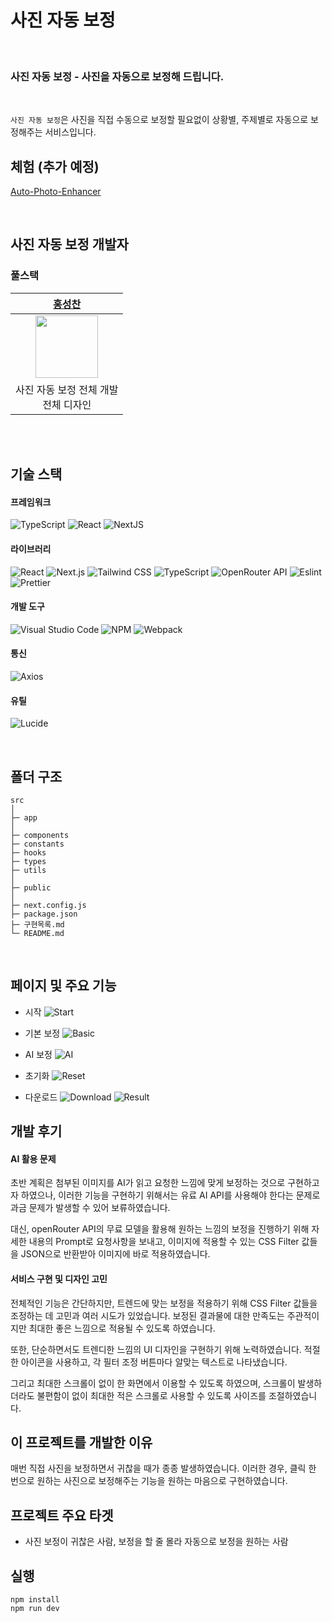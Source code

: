 # 사진 자동 보정

<br/>

### **사진 자동 보정** - 사진을 자동으로 보정해 드립니다.

<br/>

`사진 자동 보정`은 사진을 직접 수동으로 보정할 필요없이 상황별, 주제별로 자동으로 보정해주는 서비스입니다.

## 체험 (추가 예정)

[Auto-Photo-Enhancer]()

<br/>

## 사진 자동 보정 개발자

### 풀스택

|                           [홍성찬](https://github.com/Hschan2)                            |
| :---------------------------------------------------------------------------------------: |
| <img src="https://avatars.githubusercontent.com/u/39434913?v=4" width="100" height="100"> |
|                            사진 자동 보정 전체 개발 <br/> 전체 디자인                             |

<br/>
<br/>

## 기술 스택

#### 프레임워크

![TypeScript](https://img.shields.io/badge/typescript-%23007ACC.svg?style=for-the-badge&logo=typescript&logoColor=white)
![React](https://img.shields.io/badge/react-61DAFB?style=for-the-badge&logo=react&logoColor=black)
![NextJS](https://img.shields.io/badge/Next.js-000000?style=flat-square&logo=Next.js&logoColor=white)

#### 라이브러리

![React](https://img.shields.io/badge/React-61DAFB?style=for-the-badge&logo=react&logoColor=black)
![Next.js](https://img.shields.io/badge/Next.js-000000?style=for-the-badge&logo=next.js&logoColor=white)
![Tailwind CSS](https://img.shields.io/badge/Tailwind_CSS-06B6D4?style=for-the-badge&logo=tailwindcss&logoColor=white)
![TypeScript](https://img.shields.io/badge/TypeScript-3178C6?style=for-the-badge&logo=typescript&logoColor=white)
![OpenRouter API](https://img.shields.io/badge/OpenRouter_API-00A67E?style=for-the-badge&logo=openai&logoColor=white)
![Eslint](https://img.shields.io/badge/Eslint-4B0082?style=flat-square&logo=Eslint&logoColor=white)
![Prettier](https://img.shields.io/badge/prettier-FF69B4?style=flat-square&logo=prettier&logoColor=white)

#### 개발 도구

![Visual Studio Code](https://img.shields.io/badge/Visual%20Studio%20Code-0078d7.svg?style=for-the-badge&logo=visual-studio-code&logoColor=white)
![NPM](https://img.shields.io/badge/NPM-CB3837?style=for-the-badge)
![Webpack](https://img.shields.io/badge/Webpack-8DD6F9?style=for-the-badge)

#### 통신
![Axios](https://img.shields.io/badge/Axios-5A29E4?style=for-the-badge&logo=axios&logoColor=white)

#### 유틸
![Lucide](https://img.shields.io/badge/Lucide-000000?style=for-the-badge&logo=lucide&logoColor=white)

<br/>

## 폴더 구조

```
src
│
├─ app
│
├─ components
├─ constants
├─ hooks
├─ types
├─ utils
│
├─ public
│
├─ next.config.js
├─ package.json
├─ 구현목록.md
└─ README.md
```

<br/>

## 페이지 및 주요 기능
- 시작
![Start](https://blog.kakaocdn.net/dn/cg43LM/btsNTSrTSkC/IaafxfojfHoKLRkz9OmoUk/img.gif)

- 기본 보정
![Basic](https://blog.kakaocdn.net/dn/bpkoHr/btsNSyVG9Id/GvW1qU7xvaoGkUdYIqmYKk/img.gif)

- AI 보정
![AI](https://blog.kakaocdn.net/dn/boFIJp/btsNSdqAsJq/ncY8lm68nKIIejsZ0OIHK1/img.gif)

- 초기화
![Reset](https://blog.kakaocdn.net/dn/brNkj1/btsNR3oeAOI/kA2jEpkiOlru3CJAJHe6Q0/img.gif)

- 다운로드
![Download](https://blog.kakaocdn.net/dn/cwhBSS/btsNScE8Qzs/LDFeHaDuiW5UpkCwhir1Yk/img.gif)
![Result](https://img1.daumcdn.net/thumb/R1280x0/?scode=mtistory2&fname=https%3A%2F%2Fblog.kakaocdn.net%2Fdn%2FK9CG2%2FbtsNSMTyxze%2FMJmEG7LYn6kvZHtenkuh70%2Fimg.png)

## 개발 후기
#### AI 활용 문제
초반 계획은 첨부된 이미지를 AI가 읽고 요청한 느낌에 맞게 보정하는 것으로 구현하고자 하였으나, 이러한 기능을 구현하기 위해서는 유료 AI API를 사용해야 한다는 문제로 과금 문제가 발생할 수 있어 보류하였습니다.   

대신, openRouter API의 무료 모델을 활용해 원하는 느낌의 보정을 진행하기 위해 자세한 내용의 Prompt로 요청사항을 보내고, 이미지에 적용할 수 있는 CSS Filter 값들을 JSON으로 반환받아 이미지에 바로 적용하였습니다.   

#### 서비스 구현 및 디자인 고민
전체적인 기능은 간단하지만, 트렌드에 맞는 보정을 적용하기 위해 CSS Filter 값들을 조정하는 데 고민과 여러 시도가 있었습니다. 보정된 결과물에 대한 만족도는 주관적이지만 최대한 좋은 느낌으로 적용될 수 있도록 하였습니다.   

또한, 단순하면서도 트렌디한 느낌의 UI 디자인을 구현하기 위해 노력하였습니다. 적절한 아이콘을 사용하고, 각 필터 조정 버튼마다 알맞는 텍스트로 나타냈습니다.   

그리고 최대한 스크롤이 없이 한 화면에서 이용할 수 있도록 하였으며, 스크롤이 발생하더라도 불편함이 없이 최대한 적은 스크롤로 사용할 수 있도록 사이즈를 조절하였습니다.   

## 이 프로젝트를 개발한 이유
매번 직접 사진을 보정하면서 귀찮을 때가 종종 발생하였습니다. 이러한 경우, 클릭 한 번으로 원하는 사진으로 보정해주는 기능을 원하는 마음으로 구현하였습니다.

## 프로젝트 주요 타겟
- 사진 보정이 귀찮은 사람, 보정을 할 줄 몰라 자동으로 보정을 원하는 사람

## 실행

```
npm install
npm run dev
```
